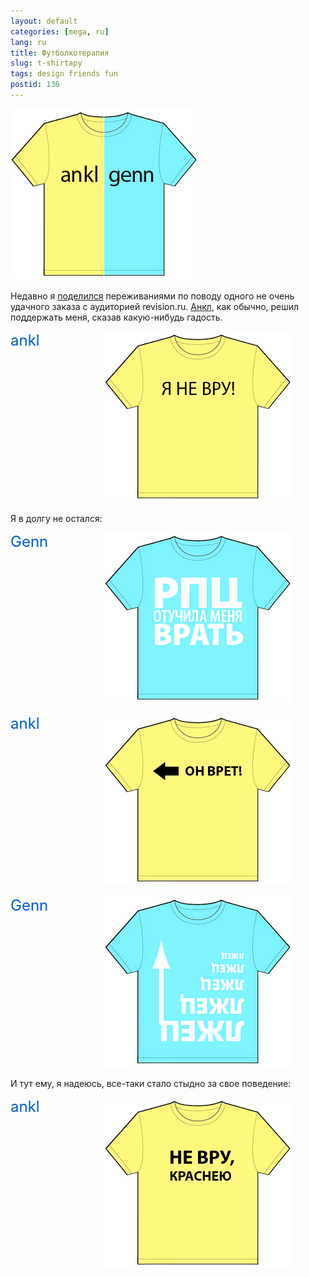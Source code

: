 ```yaml
---
layout: default
categories: [mega, ru]
lang: ru
title: Футболкотерапия
slug: t-shirtapy
tags: design friends fun 
postid: 136
---
```

<img src='/o_O/t-shirtapy/tshirt.gif' alt='ankl vs genn' width="300" height="273" style="padding-bottom: 15px;"/><br />
Недавно я <a href="http://revision.ru/blog/120/494/">поделился</a> переживаниями по поводу одного не очень удачного заказа с аудиторией revision.ru. <a href="http://ankl.ru/">Анкл</a>, как обычно, решил поддержать меня, сказав какую-нибудь гадость.
<!--more-->
<div style="clear: both; margin-bottom: 15px;">
<div style="width: 150px; float: left;"><span style="font-size: 24px; color: #005bcd;">ankl</span></div>
<p><img src='/o_O/t-shirtapy/tshirt1.gif' width="300" height="273" alt='Я не вру!' />
</p>
</div>
<p>Я в долгу не остался:</p>
<div style="clear: both; margin-bottom: 15px;">
<div style="width: 150px; float: left;"><span style="font-size: 24px; color: #005bcd;">Genn</span></div>
<p><img src='/o_O/t-shirtapy/tshirt11.gif' width="300" height="273" alt='РПЦ отучила меня врать' />
</p>
</div>
<div style="clear: both; margin-bottom: 15px;">
<div style="width: 150px; float: left;"><span style="font-size: 24px; color: #005bcd;">ankl</span></div>
<p><img src='/o_O/t-shirtapy/tshirt2.gif' width="300" height="273" alt='Он врет' />
</p>
</div>
<div style="clear: both; margin-bottom: 15px;">
<div style="width: 150px; float: left;"><span style="font-size: 24px; color: #005bcd;">Genn</span></div>
<p><img src='/o_O/t-shirtapy/tshirt3.gif' width="300" height="273" alt='Лжец лжец лжец' />
</p>
</div>
<p>И тут ему, я надеюсь, все-таки стало стыдно за свое поведение:</p>
<div style="clear: both; margin-bottom: 15px;">
<div style="width: 150px; float: left;"><span style="font-size: 24px; color: #005bcd;">ankl</span></div>
<p><img src='/o_O/t-shirtapy/tshirt4.gif' alt='Не вру, краснею' />
</p>
</div>